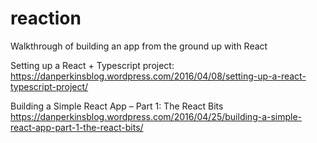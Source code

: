 # reaction
Walkthrough of building an app from the ground up with React

Setting up a React + Typescript project:
https://danperkinsblog.wordpress.com/2016/04/08/setting-up-a-react-typescript-project/

Building a Simple React App – Part 1: The React Bits
https://danperkinsblog.wordpress.com/2016/04/25/building-a-simple-react-app-part-1-the-react-bits/
